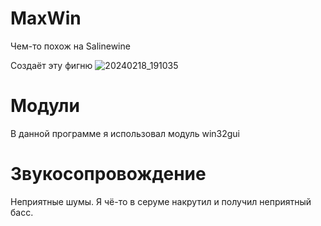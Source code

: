 # MaxWin
Чем-то похож на Salinewine

Создаёт эту фигню
![20240218_191035](https://github.com/MaxAt100/MaxWin/assets/159615225/f2e77183-f1a3-4c72-9943-2db2a562ddd1)

# Модули
В данной программе я использовал модуль win32gui

# Звукосопровождение
Неприятные шумы. Я чё-то в серуме накрутил и получил неприятный басс.

